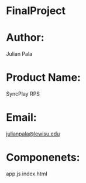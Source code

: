# FinalProject
# Author: 
Julian Pala
# Product Name:
SyncPlay RPS

# Email: 
julianpala@lewisu.edu

# Componenets:
app.js
index.html
